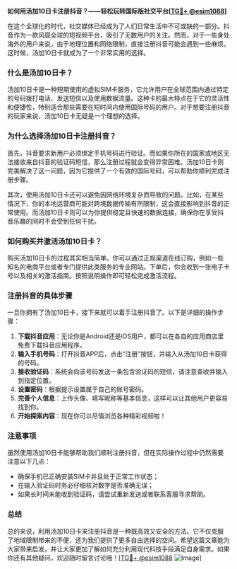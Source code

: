 **如何用汤加10日卡注册抖音？——轻松玩转国际版社交平台[[TG💪+ @esim1088](https://t.me/s/esim1088)]**

在这个全球化的时代，社交媒体已经成为了人们日常生活中不可或缺的一部分。抖音作为一款风靡全球的短视频平台，吸引了无数用户的关注。然而，对于一些身处海外的用户来说，由于地理位置和网络限制，直接注册抖音可能会遇到一些麻烦。这时候，汤加10日卡就成为了一个非常实用的选择。

### **什么是汤加10日卡？**

汤加10日卡是一种短期使用的虚拟SIM卡服务，它允许用户在全球范围内通过特定的号码拨打电话、发送短信以及使用数据流量。这种卡的最大特点在于它的灵活性和便捷性，特别适合那些需要在短时间内使用国际号码的用户。对于想要注册抖音的玩家来说，汤加10日卡无疑是一个理想的选择。

### **为什么选择汤加10日卡注册抖音？**

首先，抖音要求新用户必须绑定手机号码进行验证。而如果你所在的国家或地区无法接收来自抖音的验证码短信，那么注册过程就会变得异常困难。汤加10日卡则完美解决了这一问题，因为它提供了一个有效的国际号码，可以帮助你顺利完成注册步骤。

其次，使用汤加10日卡还可以避免因网络环境复杂而导致的问题。比如，在某些情况下，你的本地运营商可能对跨境数据传输有所限制，这会直接影响到抖音的正常使用。而汤加10日卡则可以为你提供稳定且快速的数据连接，确保你在享受抖音乐趣的同时不会受到任何干扰。

### **如何购买并激活汤加10日卡？**

购买汤加10日卡的过程其实相当简单。你可以通过正规渠道在线订购，例如一些知名的电商平台或者专门提供此类服务的专业网站。下单后，你会收到一张电子卡号以及相关的激活指南。按照说明操作即可轻松完成激活流程。

### **注册抖音的具体步骤**

一旦你拥有了汤加10日卡，接下来就可以着手注册抖音了。以下是详细的操作步骤：

1. **下载抖音应用**：无论你是Android还是iOS用户，都可以在各自的应用商店里免费下载抖音应用程序。
2. **输入手机号码**：打开抖音APP后，点击“注册”按钮，并输入从汤加10日卡获得的号码。
3. **接收验证码**：系统会向该号码发送一条包含验证码的短信，请注意查收并输入到指定位置。
4. **设置密码**：根据提示设置属于自己的账号密码。
5. **完善个人信息**：上传头像、填写昵称等基本信息，这样可以让其他用户更容易找到你。
6. **开始探索内容**：现在你可以尽情浏览各种精彩视频啦！

### **注意事项**

虽然使用汤加10日卡能够帮助我们顺利注册抖音，但在实际操作过程中仍然需要注意以下几点：
- 确保手机已正确安装SIM卡并且处于正常工作状态；
- 在输入验证码时务必仔细核对数字是否准确无误；
- 如果长时间未能收到验证码，请尝试重新发送或者联系客服寻求帮助。

### **总结**

总的来说，利用汤加10日卡来注册抖音是一种既高效又安全的方法。它不仅克服了地域限制带来的不便，还为我们提供了更多自由选择的空间。希望这篇文章能为大家带来启发，并让大家更加了解如何充分利用现代科技手段满足自身需求。如果你还有其他疑问，欢迎随时留言讨论哦！[[TG💪+ @esim1088](https://t.me/s/esim1088) ![Image](https://i.postimg.cc/4NQfJmqS/Snipaste-2025-05-13-00-14-12.png)]